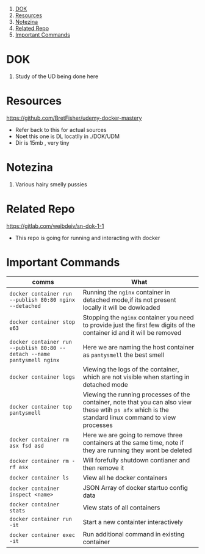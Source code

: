 1. [DOK](#dok)
2. [Resources](#resources)
3. [Notezina](#notezina)
4. [Related Repo](#related-repo)
5. [Important Commands](#important-commands)

# DOK

1. Study of the UD being done here

# Resources

https://github.com/BretFisher/udemy-docker-mastery

- Refer back to this for actual sources
- Noet this one is DL locatlly in ./DOK/UDM
- Dir is 15mb , very tiny

# Notezina

1. Various hairy smelly pussies

# Related Repo

https://gitlab.com/weibdeiv/sn-dok-1-1

- This repo is going for running and interacting with docker

# Important Commands 

comms | What 
--- | --- 
`docker container run --publish 80:80 nginx --detached` | Running the `nginx` container in detached mode,if its not present locally it will be dowloaded 
`docker container stop e63` | Stopping the `nginx` container you need to provide just the first few digits of the container id and it will be removed
`docker container run --publish 80:80 --detach --name pantysmell nginx` | Here we are naming the host container as `pantysmell` the best smell
`docker container logs` | Viewing the logs of the container, which are not visible when starting in detached mode
`docker container top pantysmell` | Viewing the running processes of the container, note that you can also view these wtih `ps afx` which is the standard linux command to view processes
`docker container rm asx fsd asd` | Here we are going to remove three containers at the same time, note if they are running they wont be deleted 
`docker container rm -rf asx` | Will forefully shutdown contianer and then remove it
`docker container ls` | View all he docker containers
`docker container inspect <name>` | JSON Array of docker startuo config data
`docker container stats` | View stats of all containers
`docker container run -it` | Start a new containter interactively 
`docker container exec -it`| Run additional command in existing container